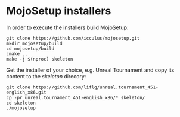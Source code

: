# MojoSetup installers

In order to execute the installers build MojoSetup:

```
git clone https://github.com/icculus/mojosetup.git
mkdir mojosetup/build
cd mojosetup/build
cmake ..
make -j $(nproc) skeleton
```

Get the installer of your choice, e.g. Unreal Tournament and copy its content to the *skeleton* direcory:
```
git clone https://github.com/liflg/unreal.tournament_451-english_x86.git
cp -pr unreal.tournament_451-english_x86/* skeleton/
cd skeleton
./mojosetup
```
